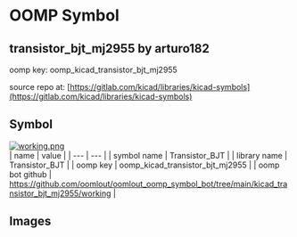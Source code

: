# OOMP Symbol  
## transistor_bjt_mj2955  by arturo182  
  
oomp key: oomp_kicad_transistor_bjt_mj2955  
  
source repo at: [https://gitlab.com/kicad/libraries/kicad-symbols](https://gitlab.com/kicad/libraries/kicad-symbols)  
## Symbol  
  
[![working.png](working_600.png)](working.png)  
| name | value | 
| --- | --- | 
| symbol name | Transistor_BJT | 
| library name | Transistor_BJT | 
| oomp key | oomp_kicad_transistor_bjt_mj2955 | 
| oomp bot github | https://github.com/oomlout/oomlout_oomp_symbol_bot/tree/main/kicad_transistor_bjt_mj2955/working | 
## Images  
